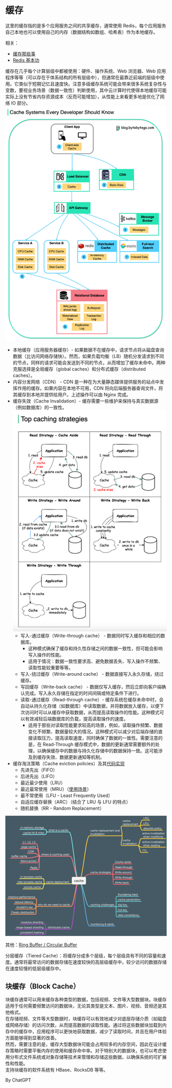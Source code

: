 # 缓存
这里的缓存指的是多个应用服务之间的共享缓存，通常使用 Redis，每个应用服务自己本地也可以使用自己的内存（数据结构如数组、哈希表）作为本地缓存。  

相关：
* [缓存那些事](https://tech.meituan.com/2017/03/17/cache-about.html)
* [Redis 基本功](../../Computer%20System%20Layer/数据库/Redis/README.md)

缓存在几乎每个计算层级中都被使用：硬件、操作系统、Web 浏览器、Web 应用程序等等（可以存在于体系结构的所有层级中），但通常在最靠近前端的层级中使用。它类似于短期记忆且速度快。注意多级缓存系统可能会带来很多系统复杂性与变数，要视业务场景（数据一致性）判断使用，其中云计算时代使得本地缓存可能实际上没有节省内存资源成本（反而可能增加），从性能上来看更多地是优化了网络 IO 部分。  
![](./cache-systems.jpeg)  

* 本地缓存（应用服务器缓存）- 如果数据不在缓存中，请求节点将从磁盘查询数据（比访问网络存储快）。然而，如果负载均衡（LB）随机分发请求到不同的节点，同样的请求可能会发送到不同的节点，从而增加了缓存未命中。两种克服选择是全局缓存（global caches）和分布式缓存（distributed caches）。
* 内容分发网络（CDN） - CDN 是一种在为大量静态媒体提供服务的站点中发挥作用的缓存。如果内容在本地不可用，CDN 将向后端服务器查询文件，将其缓存到本地并提供给用户。上述操作可以由 Nginx 完成。
* 缓存失效（Cache Invalidation）- 缓存需要一些维护来保持与真实数据源（例如数据库）的一致性。![](./Top-caching-strategies.png)
  * 写入-通过缓存（Write-through cache） - 数据同时写入缓存和相应的数据库。
    * 这种模式确保了缓存和持久性存储之间的数据一致性，但可能会影响写入操作的性能。
    * 适用于情况：数据一致性要求高、避免数据丢失、写入操作不频繁、读取性能较重要等等。
  * 写入-绕过缓存（Write-around cache） - 数据直接写入永久存储，绕过缓存。
  * 写回缓存（Write-back cache） - 数据仅写入缓存，然后立即向客户端确认完成。写入永久存储在指定的时间间隔或特定条件下进行。
  * 读取-通过缓存（Read-through cache）- 缓存系统在缓存未命中时，会自动从持久化存储（如数据库）中读取数据，并将数据放入缓存，以便下次访问时可以从缓存中获取数据，从而提高读取操作的性能。这种模式可以有效减轻后端数据库的负载，提高读取操作的速度。
    * 适用于那些对读取性能要求较高的场景，例如，读取操作频繁、数据变化不频繁、数据量较大的情况。这种模式可以减少对后端存储的直接读取压力，提高读取速度，同时确保了数据的一致性。需要注意的是，在 Read-Through 缓存模式中，数据的更新通常需要额外的处理，以确保缓存中的数据与持久化存储中的数据保持一致。这可能涉及到缓存失效、数据更新通知等机制。
* 缓存淘汰策略（Cache eviction policies）及其[代码实现](https://www.sakuratears.top/blog/%E7%BC%93%E5%AD%98%E6%B7%98%E6%B1%B0%E7%AE%97%E6%B3%95%EF%BC%88LFU%E3%80%81LRU%E3%80%81FIFO%E3%80%81ARC%E3%80%81MRU%EF%BC%89.html)
  * 先进先出（FIFO）
  * 后进先出（LIFO）
  * 最近最少使用（LRU）
  * 最近最常使用（MRU）（[使用场景](https://stackoverflow.com/questions/5088128/why-does-cache-use-most-recently-used-mru-algorithm-as-evict-policy)）
  * 最不常使用（LFU - Least Frequently Used）
  * 自适应缓存替换（ARC）（结合了 LRU 与 LFU 的特点）
  * 随机替换（RR - Random Replacement）

![](./cache-related.jpeg)  

其他：[Ring Buffer / Circular Buffer](https://zh.wikipedia.org/wiki/%E7%92%B0%E5%BD%A2%E7%B7%A9%E8%A1%9D%E5%8D%80)  

分层缓存（Tiered Cache）：将缓存分成多个层级，每个层级具有不同的容量和速度。通常将最常访问的数据存储在速度较快的高层级缓存中，较少访问的数据存储在速度较慢的低层级缓存中。  

## 块缓存（Block Cache）
块缓存通常可以用来缓存各种类型的数据，包括视频、文件等大型数据块。块缓存适用于任何需要频繁访问的数据块，无论其类型是文本、图片、视频、音频还是其他格式。  
在存储视频、文件等大型数据时，块缓存可以有效地减少对底层存储介质（如磁盘或网络存储）的访问次数，从而提高数据的读取性能。通过将这些数据块加载到内存中的缓存中，应用程序可以更快地获取数据，减少了读取时间，并且在用户体验方面能够得到显著的改善。  
然而，需要注意的是，缓存大型数据块可能会占用较多的内存空间，因此在设计缓存策略时需要平衡内存的使用和缓存命中率。对于特别大的数据块，也可以考虑使用分布式文件系统或对象存储等技术来管理和存储这些数据，以确保系统的可扩展性和性能。  
支持块缓存的软件系统有 HBase、RocksDB 等等。  

By ChatGPT  
